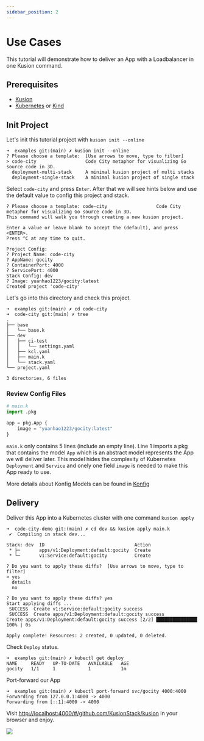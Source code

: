 ```yaml
---
sidebar_position: 2
---
```


# Use Cases
This tutorial will demonstrate how to deliver an App with a Loadbalancer in one Kusion command.

## Prerequisites

- [Kusion](/docs/user_docs/getting-started/install)
- [Kubernetes](https://kubernetes.io/) or [Kind](https://kind.sigs.k8s.io/)

## Init Project 
Let's init this tutorial project with `kusion init --online`
```shell
➜  examples git:(main) ✗ kusion init --online
? Please choose a template:  [Use arrows to move, type to filter]
> code-city                  Code City metaphor for visualizing Go source code in 3D.
  deployment-multi-stack     A minimal kusion project of multi stacks
  deployment-single-stack    A minimal kusion project of single stack
```

Select `code-city` and press `Enter`. After that we will see hints below and use the default value to config this project and stack.


```shell
? Please choose a template: code-city                  Code City metaphor for visualizing Go source code in 3D.
This command will walk you through creating a new kusion project.

Enter a value or leave blank to accept the (default), and press <ENTER>.
Press ^C at any time to quit.

Project Config:
? Project Name: code-city
? AppName: gocity
? ContainerPort: 4000
? ServicePort: 4000
Stack Config: dev
? Image: yuanhao1223/gocity:latest
Created project 'code-city'
```


Let's go into this directory and check this project.

```shell
➜  examples git:(main) ✗ cd code-city
➜  code-city git:(main) ✗ tree
.
├── base
│   └── base.k
├── dev
│   ├── ci-test
│   │   └── settings.yaml
│   ├── kcl.yaml
│   ├── main.k
│   └── stack.yaml
└── project.yaml

3 directories, 6 files
```
### Review Config Files

```python
# main.k
import .pkg

app = pkg.App {
    image = "yuanhao1223/gocity:latest"
}
```
`main.k` only contains 5 lines (include an empty line). Line 1 imports a pkg that contains the model `App` which is an abstract model represents the App we will deliver later. This model hides the complexity of Kubernetes `Deployment` and `Service` and onely one field `image` is needed to make this App ready to use. 

More details about Konfig Models can be found in [Konfig](https://github.com/KusionStack/konfig)

## Delivery
Deliver this App into a Kubernetes cluster with one command `kusion apply`

```shell
➜  code-city-demo git:(main) ✗ cd dev && kusion apply main.k
 ✔︎  Compiling in stack dev...

Stack: dev  ID                                 Action
 * ├─       apps/v1:Deployment:default:gocity  Create
 * └─       v1:Service:default:gocity          Create

? Do you want to apply these diffs?  [Use arrows to move, type to filter]
> yes
  details
  no

? Do you want to apply these diffs? yes
Start applying diffs ...
 SUCCESS  Create v1:Service:default:gocity success
 SUCCESS  Create apps/v1:Deployment:default:gocity success
Create apps/v1:Deployment:default:gocity success [2/2] ███████████████ 100% | 0s

Apply complete! Resources: 2 created, 0 updated, 0 deleted.
```

Check `Deploy` status.
```shell
➜  examples git:(main) ✗ kubectl get deploy
NAME     READY   UP-TO-DATE   AVAILABLE   AGE
gocity   1/1     1            1           1m
```

Port-forward our App
```shell
➜  examples git:(main) ✗ kubectl port-forward svc/gocity 4000:4000
Forwarding from 127.0.0.1:4000 -> 4000
Forwarding from [::1]:4000 -> 4000
```

Visit [http://localhost:4000/#/github.com/KusionStack/kusion](http://localhost:4000/#/github.com/KusionStack/kusion) in your browser and enjoy.

![](/img/docs/user_docs/getting-started/gocity.png)
